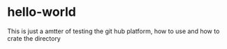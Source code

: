 # hello-world
This is just a amtter of testing the git hub platform, how to use and how to crate the directory
